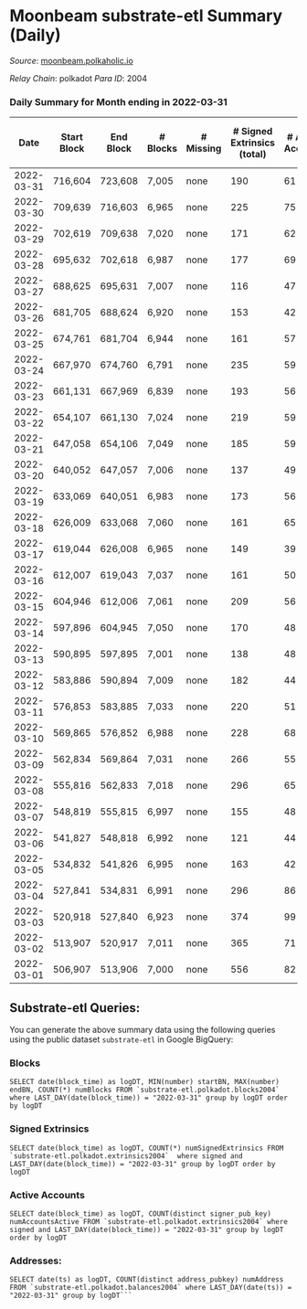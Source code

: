# Moonbeam substrate-etl Summary (Daily)

_Source_: [moonbeam.polkaholic.io](https://moonbeam.polkaholic.io)

*Relay Chain*: polkadot
*Para ID*: 2004



### Daily Summary for Month ending in 2022-03-31


| Date | Start Block | End Block | # Blocks | # Missing | # Signed Extrinsics (total) | # Active Accounts | # Addresses with Balances | # Events | # Transfers | # XCM Transfers In | # XCM Transfers Out |
| ---- | ----------- | --------- | -------- | --------- | --------------------------- | ----------------- | ------------------------- | -------- | ----------- | ------------------ | ------------------- |
| 2022-03-31 | 716,604 | 723,608 | 7,005 | none  | 190 | 61 | 207,152 | 574,915 | 12,330 ($15,711,131) |   |   |
| 2022-03-30 | 709,639 | 716,603 | 6,965 | none  | 225 | 75 |  | 621,697 | 16,501 ($18,635,432) |   |   |
| 2022-03-29 | 702,619 | 709,638 | 7,020 | none  | 171 | 62 |  | 676,494 | 15,915 ($39,550,929) |   |   |
| 2022-03-28 | 695,632 | 702,618 | 6,987 | none  | 177 | 69 |  | 710,754 | 16,778 ($28,802,817) |   |   |
| 2022-03-27 | 688,625 | 695,631 | 7,007 | none  | 116 | 47 |  | 522,829 | 11,563 ($7,993,426) |   |   |
| 2022-03-26 | 681,705 | 688,624 | 6,920 | none  | 153 | 42 |  | 436,183 | 10,692 ($10,445,239) |   |   |
| 2022-03-25 | 674,761 | 681,704 | 6,944 | none  | 161 | 57 |  | 541,959 | 11,989 ($19,917,777) |   |   |
| 2022-03-24 | 667,970 | 674,760 | 6,791 | none  | 235 | 59 |  | 601,696 | 13,577 ($13,313,788) |   |   |
| 2022-03-23 | 661,131 | 667,969 | 6,839 | none  | 193 | 56 |  | 514,250 | 10,904 ($9,988,906) |   |   |
| 2022-03-22 | 654,107 | 661,130 | 7,024 | none  | 219 | 59 |  | 549,887 | 11,798 ($26,695,880) |   |   |
| 2022-03-21 | 647,058 | 654,106 | 7,049 | none  | 185 | 59 |  | 596,422 | 12,436 ($24,602,317) |   |   |
| 2022-03-20 | 640,052 | 647,057 | 7,006 | none  | 137 | 49 |  | 697,896 | 14,109 ($22,969,272) |   |   |
| 2022-03-19 | 633,069 | 640,051 | 6,983 | none  | 173 | 56 |  | 601,476 | 14,100 ($19,458,731) |   |   |
| 2022-03-18 | 626,009 | 633,068 | 7,060 | none  | 161 | 65 |  | 500,857 | 10,374 ($13,759,281) |   |   |
| 2022-03-17 | 619,044 | 626,008 | 6,965 | none  | 149 | 39 |  | 507,945 | 10,892 ($16,851,812) |   |   |
| 2022-03-16 | 612,007 | 619,043 | 7,037 | none  | 161 | 50 |  | 546,751 | 12,009 ($11,592,183) |   |   |
| 2022-03-15 | 604,946 | 612,006 | 7,061 | none  | 209 | 56 |  | 523,453 | 11,593 ($8,096,584) |   |   |
| 2022-03-14 | 597,896 | 604,945 | 7,050 | none  | 170 | 48 |  | 517,540 | 12,245 ($12,633,490) |   |   |
| 2022-03-13 | 590,895 | 597,895 | 7,001 | none  | 138 | 48 |  | 475,998 | 9,797 ($13,398,657) |   |   |
| 2022-03-12 | 583,886 | 590,894 | 7,009 | none  | 182 | 44 |  | 480,709 | 10,728 ($8,214,399) |   |   |
| 2022-03-11 | 576,853 | 583,885 | 7,033 | none  | 220 | 51 |  | 549,758 | 14,628 ($52,242,710) |   |   |
| 2022-03-10 | 569,865 | 576,852 | 6,988 | none  | 228 | 68 |  | 682,055 | 16,728 ($45,998,541) |   |   |
| 2022-03-09 | 562,834 | 569,864 | 7,031 | none  | 266 | 55 |  | 547,658 | 13,968 ($17,209,206) |   |   |
| 2022-03-08 | 555,816 | 562,833 | 7,018 | none  | 296 | 65 |  | 495,697 | 12,182 ($15,853,853) |   |   |
| 2022-03-07 | 548,819 | 555,815 | 6,997 | none  | 155 | 48 |  | 601,243 | 15,326 ($14,457,433) |   |   |
| 2022-03-06 | 541,827 | 548,818 | 6,992 | none  | 121 | 44 |  | 542,996 | 14,046 ($22,109,308) |   |   |
| 2022-03-05 | 534,832 | 541,826 | 6,995 | none  | 163 | 42 |  | 564,738 | 15,683 ($13,519,308) |   |   |
| 2022-03-04 | 527,841 | 534,831 | 6,991 | none  | 296 | 86 |  | 722,724 | 23,808 ($30,160,808) |   |   |
| 2022-03-03 | 520,918 | 527,840 | 6,923 | none  | 374 | 99 |  | 743,026 | 23,013 ($33,236,529) |   |   |
| 2022-03-02 | 513,907 | 520,917 | 7,011 | none  | 365 | 71 |  | 647,417 | 19,328 ($29,641,907) |   |   |
| 2022-03-01 | 506,907 | 513,906 | 7,000 | none  | 556 | 82 |  | 609,051 | 22,017 ($17,378,407) |   |   |

## Substrate-etl Queries:
You can generate the above summary data using the following queries using the public dataset `substrate-etl` in Google BigQuery:


### Blocks
```
SELECT date(block_time) as logDT, MIN(number) startBN, MAX(number) endBN, COUNT(*) numBlocks FROM `substrate-etl.polkadot.blocks2004`  where LAST_DAY(date(block_time)) = "2022-03-31" group by logDT order by logDT
```


### Signed Extrinsics
```
SELECT date(block_time) as logDT, COUNT(*) numSignedExtrinsics FROM `substrate-etl.polkadot.extrinsics2004`  where signed and LAST_DAY(date(block_time)) = "2022-03-31" group by logDT order by logDT
```


### Active Accounts
```
SELECT date(block_time) as logDT, COUNT(distinct signer_pub_key) numAccountsActive FROM `substrate-etl.polkadot.extrinsics2004` where signed and LAST_DAY(date(block_time)) = "2022-03-31" group by logDT order by logDT
```


### Addresses:
```
SELECT date(ts) as logDT, COUNT(distinct address_pubkey) numAddress FROM `substrate-etl.polkadot.balances2004` where LAST_DAY(date(ts)) = "2022-03-31" group by logDT```

